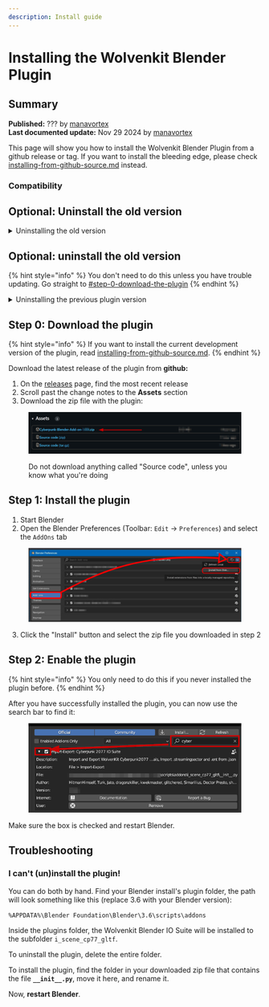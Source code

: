 ```yaml
---
description: Install guide
---
```


# Installing the Wolvenkit Blender Plugin

## Summary

**Published:** ??? by [manavortex](https://app.gitbook.com/u/NfZBoxGegfUqB33J9HXuCs6PVaC3 "mention")\
**Last documented update:** Nov 29 2024 by [manavortex](https://app.gitbook.com/u/NfZBoxGegfUqB33J9HXuCs6PVaC3 "mention")

This page will show you how to install the Wolvenkit Blender Plugin from a github release or tag. If you want to install the bleeding edge, please check [installing-from-github-source.md](installing-from-github-source.md "mention") instead.

### Compatibility

## Optional: Uninstall the old version

<details>

<summary>Uninstalling the old version</summary>



</details>



## Optional: uninstall the old version

{% hint style="info" %}
You don't need to do this unless you have trouble updating. Go straight to [#step-0-download-the-plugin](./#step-0-download-the-plugin "mention")
{% endhint %}

<details>

<summary>Uninstalling the previous plugin version</summary>

1. Open the Blender Preferences (Toolbar: `Edit` -> `Preferences`) and select the `AddOns` tab

<img src="../../../../.gitbook/assets/blender_plugin_uninstall.png" alt="" data-size="original">

2. Complete either of the options below:
   * Click the  `Remove` button\
     The build-in Blender way. Should work. If it doesn't check the second option
   * Delete the files on your disk\
     Check the plugin's `file` entry. It will usually be something like this:

```
%APPDATA%\Blender Foundation\Blender\4.0\scripts\addons\i_scene_cp77_gltf
```

Navigate there with your Windows Explorer (Hotkey: `Windows+R`, paste the path above after changing your Blender version), and delete everything — either the entire folder, or all files inside.

3. Optional: Close and re-open Blender

</details>

## Step 0: Download the plugin

{% hint style="info" %}
If you want to install the current development version of the plugin, read [installing-from-github-source.md](installing-from-github-source.md "mention").&#x20;
{% endhint %}

Download the latest release of the plugin from **github:**&#x20;

1. On the [releases](https://github.com/WolvenKit/Cyberpunk-Blender-add-on/releases) page, find the most recent release
2. Scroll past the change notes to the **Assets** section
3. Download the zip file with the plugin:

<figure><img src="../../../../.gitbook/assets/blender_plugin_download.png" alt=""><figcaption><p>Do not download anything called "Source code", unless you know what you're doing</p></figcaption></figure>

## Step 1: Install the plugin

1. Start Blender
2. Open the Blender Preferences (Toolbar: `Edit` -> `Preferences`) and select the `AddOns` tab

<figure><img src="../../../../.gitbook/assets/blender_plugin_install..png" alt=""><figcaption></figcaption></figure>

3. Click the "Install" button and select the zip file you downloaded in step 2

## Step 2: Enable the plugin

{% hint style="info" %}
You only need to do this if you never installed the plugin before.
{% endhint %}

After you have successfully installed the plugin, you can now use the search bar to find it:

<figure><img src="../../../../.gitbook/assets/blender_plugin_enable.png" alt=""><figcaption></figcaption></figure>

Make sure the box is checked and restart Blender.

## Troubleshooting

### I can't (un)install the plugin!

You can do both by hand. Find your Blender install's plugin folder, the path will look something like this (replace 3.6 with your Blender version):

```
%APPDATA%\Blender Foundation\Blender\3.6\scripts\addons
```

Inside the plugins folder, the Wolvenkit Blender IO Suite will be installed to the subfolder `i_scene_cp77_gltf`.

To uninstall the plugin, delete the entire folder.

To install the plugin, find the folder in your downloaded zip file that contains the file **`__init__.py`**, move it here, and rename it.

Now, **restart Blender**.



